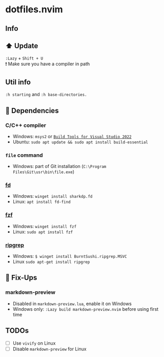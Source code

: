 # dotfiles.nvim

## Info 

## :arrow_up: Update
`:Lazy` + `Shift + U`
<br/>
:exclamation: Make sure you have a compiler in path

## Util info
`:h starting` and `:h base-directories.`

## :handshake: Dependencies
### C/C++ compiler
- Windows: `msys2` or [`Build Tools for Visual Studio 2022`](https://aka.ms/vs/17/release/vs_BuildTools.exe)
- Ubuntu: `sudo apt update && sudo apt install build-essential`

### `file` command
- Windows: part of Git installation (`C:\Program Files\Git\usr\bin\file.exe`)

### [fd](https://github.com/sharkdp/fd)
- Windows: `winget install sharkdp.fd`
- Linux: `apt install fd-find`

### [fzf](https://github.com/junegunn/fzf)
- Windows: `winget install fzf`
- Linux: `sudo apt install fzf` 

### [ripgrep](https://github.com/BurntSushi/ripgrep)
- Windows: `$ winget install BurntSushi.ripgrep.MSVC`
- Linux `sudo apt-get install ripgrep`

## :wrench: Fix-Ups
### markdown-preview
- Disabled in `markdown-preview.lua`, enable it on Windows
- Windows only: `:Lazy build markdown-preview.nvim` before using first time


## TODOs
- [ ] Use `vivify` on Linux
- [ ] Disable `markdown-preview` for Linux
